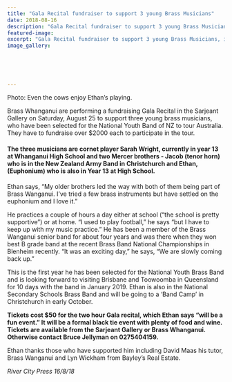 ```yaml
---
title: "Gala Recital fundraiser to support 3 young Brass Musicians"
date: 2018-08-16
description: "Gala Recital fundraiser to support 3 young Brass Musicians, including Ethan Mancer..."
featured-image: 
excerpt: "Gala Recital fundraiser to support 3 young Brass Musicians, including Ethan Mancer."
image_gallery:
    
    
    
    
    
---
```


<p><span>Photo: Even the cows enjoy Ethan&rsquo;s playing.</span></p>
<p>Brass Whanganui are performing a fundraising Gala Recital in the Sarjeant Gallery on Saturday, August 25 to support three young brass musicians, who have been selected for the National Youth Band of NZ to tour Australia. They have to fundraise over $2000 each to participate in the tour.&nbsp;</p>
<h4>The three musicians are cornet player Sarah Wright, currently in year 13 at Whanganui High School and two Mercer brothers - Jacob (t<span class="text_exposed_show">enor horn) who is in the New Zealand Army Band in Christchurch and Ethan, (Euphonium) who is also in Year 13 at High School.<br /></span></h4>
<p><span class="text_exposed_show">Ethan says, &ldquo;My older brothers led the way with both of them being part of Brass Wanganui. I&rsquo;ve tried a few brass instruments but have settled on the euphonium and I love it.&rdquo;<br /></span></p>
<p><span class="text_exposed_show">He practices a couple of hours a day either at school (&ldquo;the school is pretty supportive&rdquo;) or at home. &ldquo;I used to play football,&rdquo; he says &ldquo;but I have to keep up with my music practice.&rdquo; He has been a member of the Brass Wanganui senior band for about four years and was there when they won best B grade band at the recent Brass Band National Championships in Blenheim recently. &ldquo;It was an exciting day,&rdquo; he says, &ldquo;We are slowly coming back up.&rdquo;<br /></span></p>
<p><span class="text_exposed_show">This is the first year he has been selected for the National Youth Brass Band and is looking forward to visiting Brisbane and Toowoomba in Queensland for 10 days with the band in January 2019. Ethan is also in the National Secondary Schools Brass Band and will be going to a &lsquo;Band Camp&rsquo; in Christchurch in early October.&nbsp;<br /></span></p>
<p><span class="text_exposed_show"><strong>Tickets cost $50 for the two hour Gala recital, which Ethan says &ldquo;will be a fun event.&rdquo; It will be a formal black tie event with plenty of food and wine. Tickets are available from the Sarjeant Gallery or Brass Whanganui. Otherwise contact Bruce Jellyman on 0275404159.</strong><br /></span></p>
<p><span class="text_exposed_show">Ethan thanks those who have supported him including David Maas his tutor, Brass Wanganui and Lyn Wickham from Bayley&rsquo;s Real Estate.</span></p>
<div class="text_exposed_show">
<p><em>River City Press 16/8/18</em></p>
</div>

